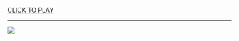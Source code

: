 
<a href="https://premium76.site?title=snake_and_apple_game_google&ref=12M">CLICK TO PLAY</a></h3>
<hr>

<a href="https://premium76.site?title=snake_and_apple_game_google&ref=12M"><img src="https://clearcache.store/games.png"></a>


